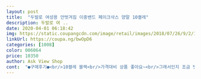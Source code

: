 ```yaml
---
layout: post 
title:  "두발로 여성용 안벗겨짐 이중밴드 페이크삭스 양말 10켤레" 
description: 두발로 여 ..
date: 2020-04-01 06:18:42 
img: https://static.coupangcdn.com/image/retail/images/2018/07/26/9/2/1f1eaef2-1de1-448b-8883-095c524bc843.jpg 
linkUrl: https://coupa.ng/bwOpD6 
categories: [1008] 
color: 006064 
price: 10350 
author: Ask View Shop 
cont:  "●구매후기●<br/>10켤레 블랙<br/>가격대비 상품 좋아요~<br/>그래서인지 조금 벗겨지네요 ㅠ.<br/>ㅠ<br/>금액:10.<br/>350원<br/>단 제 발에조금 큰듯해요<br/>두발로 여성용안벗겨짐 이중밴드 페이크삭스<br/>뒤축 안쪽에 실리콘 밴드처리가 되어서 미끄럽지<br/>뒤축이 조금 높아서 안벗겨 지며<br/>몇칠신어보고 세탁해본 후기입니다.<br/><br/>빨아도  상태 괜찮습니다.<br/><br/>솔직리뷰<br/> -<br/> -♡<br/>않습니다<br/>잘신고 있답니다<br/>제가발이 워낙 작아서 ㅠ.<br/>ㅠ<br/>진짜 안벗겨질 것 같은 짱짱함이 느껴져요.<br/>발뒷꿈치 위쪽까지 올라와서 신었을때 느낌이 매우 안정적인 덧신이에요.<br/>대신 발가락쪽은 조여서 엄지발톱 조금만 길면 구멍날 것 같은 느낌이 들었어요.<br/>질이 좋은 것 같아서 금방 구멍날 것 같진 않아요.<br/>만족스럽다는 상품평 남깁니다.<br/>(평소230mm)<br/>한국제품<br/>한켤레 천원꼴로 질이 좋은편이고<br/>" 
---
```

